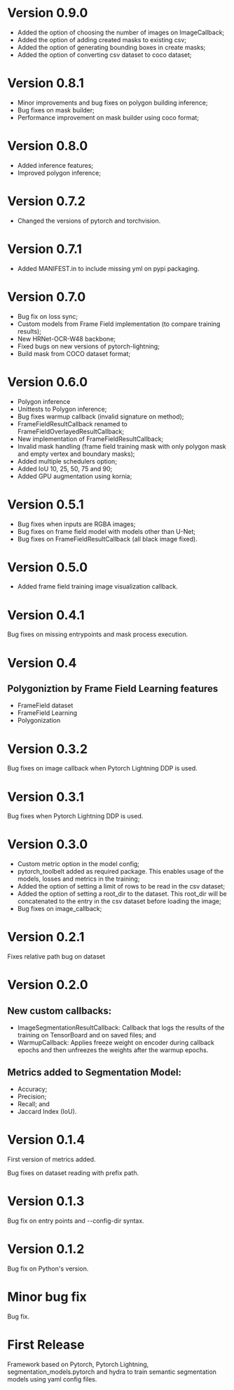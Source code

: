 # Version 0.9.0

- Added the option of choosing the number of images on ImageCallback;
- Added the option of adding created masks to existing csv;
- Added the option of generating bounding boxes in create masks;
- Added the option of converting csv dataset to coco dataset;

# Version 0.8.1

- Minor improvements and bug fixes on polygon building inference;
- Bug fixes on mask builder;
- Performance improvement on mask builder using coco format;

# Version 0.8.0

- Added inference features;
- Improved polygon inference;

# Version 0.7.2

- Changed the versions of pytorch and torchvision.

# Version 0.7.1

- Added MANIFEST.in to include missing yml on pypi packaging.

# Version 0.7.0

- Bug fix on loss sync;
- Custom models from Frame Field implementation (to compare training results);
- New HRNet-OCR-W48 backbone;
- Fixed bugs on new versions of pytorch-lightning;
- Build mask from COCO dataset format;

# Version 0.6.0

- Polygon inference
- Unittests to Polygon inference;
- Bug fixes warmup callback (invalid signature on method);
- FrameFieldResultCallback renamed to FrameFieldOverlayedResultCallback;
- New implementation of FrameFieldResultCallback;
- Invalid mask handling (frame field training mask with only polygon mask and empty vertex and boundary masks);
- Added multiple schedulers option;
- Added IoU 10, 25, 50, 75 and 90;
- Added GPU augmentation using kornia;

# Version 0.5.1

- Bug fixes when inputs are RGBA images;
- Bug fixes on frame field model with models other than U-Net;
- Bug fixes on FrameFieldResultCallback (all black image fixed).

# Version 0.5.0

- Added frame field training image visualization callback.

# Version 0.4.1

Bug fixes on missing entrypoints and mask process execution.

# Version 0.4

## Polygoniztion by Frame Field Learning features

- FrameField dataset
- FrameField Learning
- Polygonization

# Version 0.3.2

Bug fixes on image callback when Pytorch Lightning DDP is used.

# Version 0.3.1

Bug fixes when Pytorch Lightning DDP is used.

# Version 0.3.0

- Custom metric option in the model config;
- pytorch_toolbelt added as required package. This enables usage of the models, losses and metrics in the training;
- Added the option of setting a limit of rows to be read in the csv dataset;
- Added the option of setting a root_dir to the dataset. This root_dir will be concatenated to the entry in the csv dataset before loading the image;
- Bug fixes on image_callback;

# Version 0.2.1

Fixes relative path bug on dataset

# Version 0.2.0

## New custom callbacks:

- ImageSegmentationResultCallback: Callback that logs the results of the training on TensorBoard and on saved files; and
- WarmupCallback: Applies freeze weight on encoder during callback epochs and then unfreezes the weights after the warmup epochs.

## Metrics added to Segmentation Model:

- Accuracy;
- Precision;
- Recall; and
- Jaccard Index (IoU).

# Version 0.1.4

First version of metrics added.

Bug fixes on dataset reading with prefix path.

# Version 0.1.3

Bug fix on entry points and --config-dir syntax.

# Version 0.1.2

Bug fix on Python's version.

# Minor bug fix

Bug fix.

# First Release

Framework based on Pytorch, Pytorch Lightning, segmentation_models.pytorch and hydra to train semantic segmentation models using yaml config files.
